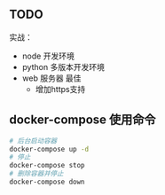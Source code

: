 

## TODO

实战：
- node 开发环境
- python 多版本开发环境
- web 服务器 最佳
	- 增加https支持


## docker-compose 使用命令

```bash
# 后台启动容器
docker-compose up -d
# 停止
docker-compose stop
# 删除容器并停止
docker-compose down
```